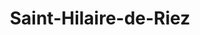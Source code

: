 ---
title: Saint-Hilaire-de-Riez
url: /saint-hilaire-de-riez/
latitude: 46.707
longitude: -1.974
---